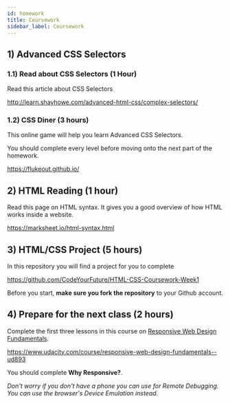 ```yaml
---
id: homework
title: Coursework
sidebar_label: Coursework
---
```


## 1) Advanced CSS Selectors

### 1.1) Read about CSS Selectors (1 Hour)

Read this article about CSS Selectors

http://learn.shayhowe.com/advanced-html-css/complex-selectors/

### 1.2) CSS Diner (3 hours)

This online game will help you learn Advanced CSS Selectors.

You should complete every level before moving onto the next part of the homework.

https://flukeout.github.io/

## 2) HTML Reading (1 hour)

Read this page on HTML syntax. It gives you a good overview of how HTML works inside a website.

https://marksheet.io/html-syntax.html

## 3) HTML/CSS Project (5 hours)

In this repository you will find a project for you to complete

https://github.com/CodeYourFuture/HTML-CSS-Coursework-Week1

Before you start, **make sure you fork the repository** to your Github account.

## 4) Prepare for the next class (2 hours)

Complete the first three lessons in this course on [Responsive Web Design Fundamentals](https://www.udacity.com/course/responsive-web-design-fundamentals--ud893).

https://www.udacity.com/course/responsive-web-design-fundamentals--ud893

You should complete **Why Responsive?**.

_Don't worry if you don't have a phone you can use for Remote Debugging. You can use the browser's Device Emulation instead._
